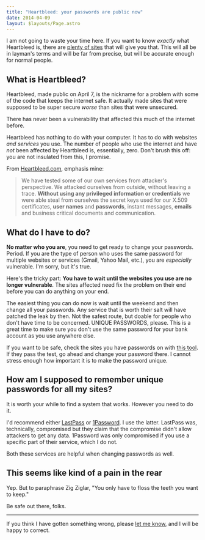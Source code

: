 ```yaml
---
title: "Heartbleed: your passwords are public now"
date: 2014-04-09
layout: $layouts/Page.astro
---
```


I am not going to waste your time here. If you want to know _exactly_ what
Heartbleed is, there are [plenty of sites][1] that will give you that. This will
all be in layman's terms and will be far from precise, but will be accurate
enough for normal people.

## What is Heartbleed?

Heartbleed, made public on April 7, is the nickname for a problem with some of
the code that keeps the internet safe. It actually made sites that were supposed
to be super secure _worse_ than sites that were unsecured.

There has never been a vulnerability that affected this much of the internet
before.

Heartbleed has nothing to do with your computer. It has to do with websites _and
services_ you use. The number of people who use the internet and have _not_ been
affected by Heartbleed is, essentially, zero. Don't brush this off: you are not
insulated from this, I promise.

From [Heartbleed.com][2], emphasis mine:

> We have tested some of our own services from attacker's perspective. We
> attacked ourselves from outside, without leaving a trace. **Without using any
> privileged information or credentials** we were able steal from ourselves the
> secret keys used for our X.509 certificates, **user names** and **passwords**,
> instant messages, **emails** and business critical documents and
> communication.

## What do I have to do?

**No matter who you are**, you need to get ready to change your passwords.
Period. If you are the type of person who uses the same password for multiple
websites or services (Gmail, Yahoo Mail, etc.), you are _especially_ vulnerable.
I'm sorry, but it's true.

Here's the tricky part: **You have to wait until the websites you use are no
longer vulnerable**. The sites affected need fix the problem on their end before
you can do anything on your end.

The easiest thing you can do now is wait until the weekend and then change all
your passwords. Any service that is worth their salt will have patched the leak
by then. Not the safest route, but doable for people who don't have time to be
concerned. UNIQUE PASSWORDS, please. This is a great time to make sure you don't
use the same password for your bank account as you use anywhere else.

If you want to be safe, check the sites you have passwords on with [this
tool][3]. If they pass the test, go ahead and change your password there. I
cannot stress enough how important it is to make the password unique.

## How am I supposed to remember unique passwords for all my sites?

It is worth your while to find a system that works. However you need to do it.

I'd recommend either [LastPass][4] or [1Password][5]. I use the latter. LastPass
was, technically, compromised but they claim that the compromise didn't allow
attackers to get any data. 1Password was only compromised if you use a specific
part of their service, which I do not.

Both these services are helpful when changing passwords as well.

## This seems like kind of a pain in the rear

Yep. But to paraphrase Zig Ziglar, "You only have to floss the teeth you want to
keep."

Be safe out there, folks.

---

If you think I have gotten something wrong, please [let me know][6], and I will
be happy to correct.

[1]: https://www.google.com/search?q=what%20is%20heartbleed
[2]: http://heartbleed.com
[3]: http://filippo.io/Heartbleed/
[4]: http://lastpass.com
[5]: https://agilebits.com/onepassword
[6]: http://happycollision.com/contact
